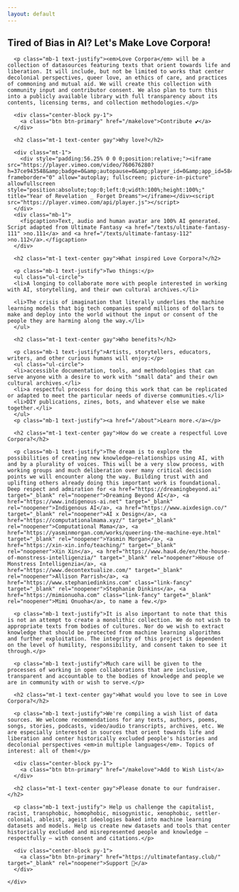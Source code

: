 ```yaml
---
layout: default
---
```


<section>
  <div class="flex-center">
    <div class="col">
      <h1 class="mb-1 text-center gay">Tired of Bias in AI? Let's Make Love Corpora!</h1>

      <p class="mb-1 text-justify"><em>Love Corpora</em> will be a collection of datasources featuring texts that orient towards life and liberation. It will include, but not be limited to works that center decolonial perspectives, queer love, an ethics of care, and practices of commoning and mutual aid. We will create this collection with community input and contributor consent. We also plan to turn this into a publicly available library with full transparency about its contents, licensing terms, and collection methodologies.</p>

      <div class="center-block py-1">
        <a class="btn btn-primary" href="/makelove">Contribute 💕</a>
      </div>

      <h2 class="mt-1 text-center gay">Why love?</h2>

      <div class="mt-1">
        <div style="padding:56.25% 0 0 0;position:relative;"><iframe src="https://player.vimeo.com/video/760676280?h=37ce943548&amp;badge=0&amp;autopause=0&amp;player_id=0&amp;app_id=58479&amp;title=0&amp;byline=0&amp;portrait=0" frameborder="0" allow="autoplay; fullscreen; picture-in-picture" allowfullscreen style="position:absolute;top:0;left:0;width:100%;height:100%;" title="Year of Revelation _ Forget Dreams"></iframe></div><script src="https://player.vimeo.com/api/player.js"></script>
      </div>
      <div class="mb-1">
        <figcaption>Text, audio and human avatar are 100% AI generated. Script adapted from Ultimate Fantasy <a href="/texts/ultimate-fantasy-111" >no.111</a> and <a href="/texts/ultimate-fantasy-112" >no.112</a>.</figcaption>
      </div>

      <h2 class="mt-1 text-center gay">What inspired Love Corpora?</h2>

      <p class="mb-1 text-justify">Two things:</p>
      <ul class="ul-circle">
      <li>A longing to collaborate more with people interested in working with AI, storytelling, and their own cultural archives.</li>

      <li>The crisis of imagination that literally underlies the machine learning models that big tech companies spend millions of dollars to make and deploy into the world without the input or consent of the people they are harming along the way.</li>
      </ul>

      <h2 class="mt-1 text-center gay">Who benefits?</h2>

      <p class="mb-1 text-justify">Artists, storytellers, educators, writers, and other curious humans will enjoy:</p>
      <ul class="ul-circle">
      <li>accessible documentation, tools, and methodologies that can serve anyone with a desire to work with "small data" and their own cultural archives.</li>
      <li>a respectful process for doing this work that can be replicated or adapted to meet the particular needs of diverse communities.</li>
      <li>DIY publications, zines, bots, and whatever else we make together.</li>
      </ul>
      <p class="mb-1 text-justify"><a href="/about">Learn more.</a></p>

      <h2 class="mt-1 text-center gay">How do we create a respectful Love Corpora?</h2>

      <p class="mb-1 text-justify">The dream is to explore the possibilities of creating new knowledge–relationships using AI, with and by a plurality of voices. This will be a very slow process, with working groups and much deliberation over many critical decision points we will encounter along the way. Building trust with and uplifting others already doing this important work is foundational. Deep respect and admiration for <a href="https://dreamingbeyond.ai" target="_blank" rel="noopener">Dreaming Beyond AI</a>, <a href="https://www.indigenous-ai.net" target="_blank" rel="noopener">Indigenous AI</a>, <a href="https://www.aixdesign.co/" target="_blank" rel="noopener">AI x Design</a>, <a href="https://computationalmama.xyz/" target="_blank" rel="noopener">Computational Mama</a>, <a href="https://yasminmorgan.com/works/queering-the-machine-eye.html" target="_blank" rel="noopener">Yasmin Morgan</a>, <a href="https://xin-xin.info/teaching/" target="_blank" rel="noopener">Xin Xin</a>, <a href="https://www.hau4.de/en/the-house-of-monstress-intelligenzia/" target="_blank" rel="noopener">House of Monstress Intelligenzia</a>, <a href="https://www.decontextualize.com/" target="_blank" rel="noopener">Allison Parrish</a>, <a href="https://www.stephaniedinkins.com" class="link-fancy" target="_blank" rel="noopener">Stephanie Dinkins</a>, <a href="https://mimionuoha.com" class="link-fancy" target="_blank" rel="noopener">Mimi Onuoha</a>, to name a few.</p>  

      <p class="mb-1 text-justify">It is also important to note that this is not an attempt to create a monolithic collection. We do not wish to appropriate texts from bodies of cultures. Nor do we wish to extract knowledge that should be protected from machine learning algorithms and further exploitation. The integrity of this project is dependent on the level of humility, responsibility, and consent taken to see it through.</p>

      <p class="mb-1 text-justify">Much care will be given to the processes of working in open collaborations that are inclusive, transparent and accountable to the bodies of knowledge and people we are in community with or wish to serve.</p>

      <h2 class="mt-1 text-center gay">What would you love to see in Love Corpora?</h2>

      <p class="mb-1 text-justify">We're compiling a wish list of data sources. We welcome recommendations for any texts, authors, poems, songs, stories, podcasts, video/audio transcripts, archives, etc. We are especially interested in sources that orient towards life and liberation and center historically excluded people's histories and decolonial perspectives <em>in multiple languages</em>. Topics of interest: all of them!</p>

      <div class="center-block py-1">
        <a class="btn btn-primary" href="/makelove">Add to Wish List</a>
      </div>

      <h2 class="mt-1 text-center gay">Please donate to our fundraiser.</h2>

      <p class="mb-1 text-justify"> Help us challenge the capitalist, racist, transphobic, homophobic, misogynistic, xenophobic, settler-colonial, ableist, ageist ideologies baked into machine learning datasets and models. Help us create new datasets and tools that center historically excluded and misrepresented people and knowledge – respectfully – with consent and citations.</p>

      <div class="center-block py-1">
        <a class="btn btn-primary" href="https://ultimatefantasy.club/" target="_blank" rel="noopener">Support 🍞</a>
      </div>

    </div>
  </div>

</section>
